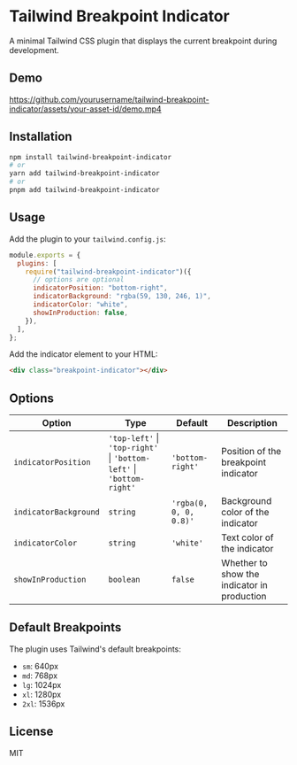 # Tailwind Breakpoint Indicator

A minimal Tailwind CSS plugin that displays the current breakpoint during development.

## Demo

https://github.com/yourusername/tailwind-breakpoint-indicator/assets/your-asset-id/demo.mp4

## Installation

```bash
npm install tailwind-breakpoint-indicator
# or
yarn add tailwind-breakpoint-indicator
# or
pnpm add tailwind-breakpoint-indicator
```

## Usage

Add the plugin to your `tailwind.config.js`:

```js
module.exports = {
  plugins: [
    require("tailwind-breakpoint-indicator")({
      // options are optional
      indicatorPosition: "bottom-right",
      indicatorBackground: "rgba(59, 130, 246, 1)",
      indicatorColor: "white",
      showInProduction: false,
    }),
  ],
};
```

Add the indicator element to your HTML:

```html
<div class="breakpoint-indicator"></div>
```

## Options

| Option                | Type                                                                 | Default                | Description                                 |
| --------------------- | -------------------------------------------------------------------- | ---------------------- | ------------------------------------------- |
| `indicatorPosition`   | `'top-left'` \| `'top-right'` \| `'bottom-left'` \| `'bottom-right'` | `'bottom-right'`       | Position of the breakpoint indicator        |
| `indicatorBackground` | `string`                                                             | `'rgba(0, 0, 0, 0.8)'` | Background color of the indicator           |
| `indicatorColor`      | `string`                                                             | `'white'`              | Text color of the indicator                 |
| `showInProduction`    | `boolean`                                                            | `false`                | Whether to show the indicator in production |

## Default Breakpoints

The plugin uses Tailwind's default breakpoints:

- `sm`: 640px
- `md`: 768px
- `lg`: 1024px
- `xl`: 1280px
- `2xl`: 1536px

## License

MIT
